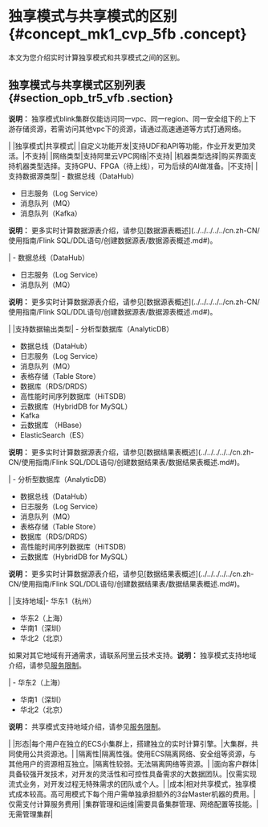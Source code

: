 # 独享模式与共享模式的区别 {#concept_mk1_cvp_5fb .concept}

本文为您介绍实时计算独享模式和共享模式之间的区别。

## 独享模式与共享模式区别列表 {#section_opb_tr5_vfb .section}

**说明：** 独享模式blink集群仅能访问同一vpc、同一region、同一安全组下的上下游存储资源，若需访问其他vpc下的资源，请通过高速通道等方式打通网络。

| |独享模式|共享模式|
|自定义功能开发|支持UDF和API等功能，作业开发更加灵活。|不支持|
|网络类型|支持阿里云VPC网络|不支持|
|机器类型选择|购买界面支持机器类型选择。支持GPU、FPGA（待上线），可为后续的AI做准备。|不支持|
|支持数据源类型| -   数据总线（DataHub）
-   日志服务（Log Service）
-   消息队列（MQ）
-   消息队列（Kafka）

 **说明：** 更多实时计算数据源表介绍，请参见[数据源表概述](../../../../../cn.zh-CN/使用指南/Flink SQL/DDL语句/创建数据源表/数据源表概述.md#)。

 | -   数据总线（DataHub）
-   日志服务（Log Service）
-   消息队列（MQ）

 **说明：** 更多实时计算数据源表介绍，请参见[数据源表概述](../../../../../cn.zh-CN/使用指南/Flink SQL/DDL语句/创建数据源表/数据源表概述.md#)。

 |
|支持数据输出类型| -   分析型数据库（AnalyticDB）
-   数据总线（DataHub）
-   日志服务（Log Service）
-   消息队列（MQ）
-   表格存储（Table Store）
-   数据库（RDS/DRDS）
-   高性能时间序列数据库（HiTSDB）
-   云数据库（HybridDB for MySQL）
-   Kafka
-   云数据库 （HBase）
-   ElasticSearch（ES）

 **说明：** 更多实时计算数据源表介绍，请参见[数据结果表概述](../../../../../cn.zh-CN/使用指南/Flink SQL/DDL语句/创建数据结果表/数据结果表概述.md#)。

 | -   分析型数据库（AnalyticDB）
-   数据总线（DataHub）
-   日志服务（Log Service）
-   消息队列（MQ）
-   表格存储（Table Store）
-   数据库（RDS/DRDS）
-   高性能时间序列数据库（HiTSDB）
-   云数据库（HybridDB for MySQL）

 **说明：** 更多实时计算数据源表介绍，请参见[数据结果表概述](../../../../../cn.zh-CN/使用指南/Flink SQL/DDL语句/创建数据结果表/数据结果表概述.md#)。

 |
|支持地域|-   华东1（杭州）
-   华东2（上海）
-   华南1（深圳）
-   华北2（北京）

 如果对其它地域有开通需求，请联系阿里云技术支持。**说明：** 独享模式支持地域介绍，请参见[服务限制](cn.zh-CN/产品简介/服务介绍/服务限制.md#)。

| -   华东2（上海）
-   华南1（深圳）
-   华北2（北京）

 **说明：** 共享模式支持地域介绍，请参见[服务限制](cn.zh-CN/产品简介/服务介绍/服务限制.md#)。

 |
|形态|每个用户在独立的ECS小集群上，搭建独立的实时计算引擎。|大集群，共同使用公共资源池。|
|隔离性|隔离性强。使用ECS隔离网络、安全组等资源，与其他用户的资源相互独立。|隔离性较弱。无法隔离网络等资源。|
|面向客户群体|具备较强开发技术，对开发的灵活性和可控性具备需求的大数据团队。|仅需实现流式业务，对开发过程无特殊需求的团队或个人。|
|成本|相对共享模式，独享模式成本较高。高可用模式下每个用户需单独承担额外的3台Master机器的费用。|仅需支付计算服务费用|
|集群管理和运维|需要具备集群管理、网络配置等技能。|无需管理集群|

